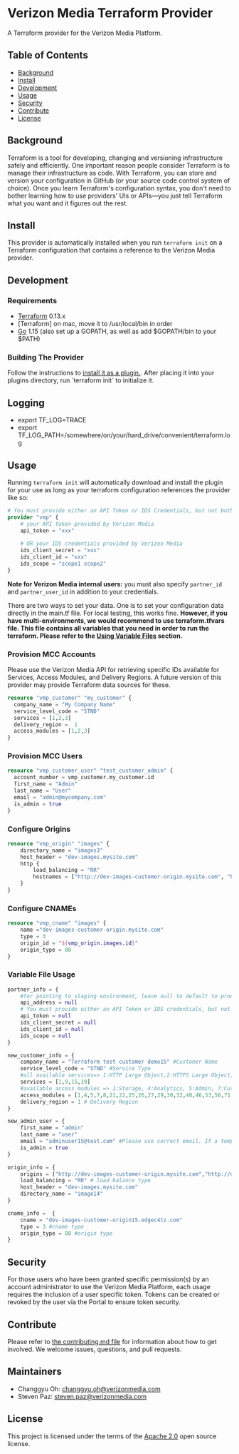 # Verizon Media Terraform Provider
A Terraform provider for the Verizon Media Platform.

## Table of Contents

- [Background](#background)
- [Install](#install)
- [Development](#development)
- [Usage](#usage)
- [Security](#security)
- [Contribute](#contribute)
- [License](#license)

## Background

Terraform is a tool for developing, changing and versioning infrastructure safely and efficiently. One important reason people consider Terraform is to manage their infrastructure as code. With Terraform, you can store and version your configuration in GitHub (or your source code control system of choice). Once you learn Terraform's configuration syntax, you don't need to bother learning how to use providers' UIs or APIs—you just tell Terraform what you want and it figures out the rest.

## Install
This provider is automatically installed when you run `terraform init` on a Terraform configuration that contains a reference to the Verizon Media provider.

## Development
### Requirements
-    [Terraform](https://www.terraform.io/downloads.html) 0.13.x
-    [Terraform] on mac, move it to /usr/local/bin in order
-    [Go](https://golang.org/) 1.15 (also set up a GOPATH, as well as add $GOPATH/bin to your $PATH)

### Building The Provider
Follow the instructions to [install it as a plugin.](https://`www.terraform.io/docs/plugins/basics.html#installing-a-plugin). After placing it into your plugins directory, run `terraform init` to initialize it.

## Logging
- export TF_LOG=TRACE
- export TF_LOG_PATH=/somewhere/on/your/hard_drive/convenient/terraform.log

## Usage
Running `terraform init` will automatically download and install the plugin for your use as long as your terraform configuration references the provider like so:

```terraform
# You must provide either an API Token or IDS Credentials, but not both!
provider "vmp" {
	# your API token provided by Verizon Media
	api_token = "xxx"
	
	# OR your IDS credentials provided by Verizon Media
	ids_client_secret = "xxx"
	ids_client_id = "xxx"
	ids_scope = "scope1 scope2"
}
```
**Note for Verizon Media internal users:** you must also specify `partner_id` and `partner_user_id` in addition to your credentials.

There are two ways to set your data. One is to set your configuration data directly in the main.tf file.
For local testing, this works fine. **However, if you have multi-environments, we would recommend to use terraform.tfvars file.
This file contains all variables that you need in order to run the terraform. Please refer to the [Using Variable Files](#Using%20Variable%20Files) section.** 

### Provision MCC Accounts
Please use the Verizon Media API for retrieving specific IDs available for Services, Access Modules, and Delivery Regions.
A future version of this provider may provide Terraform data sources for these.

```terraform
resource "vmp_customer" "my_customer" {
  company_name = "My Company Name"
  service_level_code = "STND"
  services = [1,2,3]
  delivery_region =  1
  access_modules = [1,2,3]
}
```

### Provision MCC Users
```terraform
resource "vmp_customer_user" "test_customer_admin" {
  account_number = vmp_customer.my_customer.id
  first_name = "Admin"
  last_name = "User"
  email = "admin@mycompany.com"
  is_admin = true
}
```

### Configure Origins
```terraform
resource "vmp_origin" "images" {
    directory_name = "images3"
    host_header = "dev-images.mysite.com"
    http {
        load_balancing = "RR"
        hostnames = ["http://dev-images-customer-origin.mysite.com", "http://dev-images-customer-origin2.mysite.com"]
    }
}
```
### Configure CNAMEs
```terraform
resource "vmp_cname" "images" {
    name ="dev-images-customer-origin.mysite.com"
    type = 3
    origin_id = "${vmp_origin.images.id}"
    origin_type = 80
}
```

### Variable File Usage
```terraform
partner_info = {
    #for pointing to staging environment, leave null to default to production
    api_address = null
    # You must provide either an API Token or IDS credentials, but not both
    api_token = null
    ids_client_secret = null
    ids_client_id = null
    ids_scope = null
}

new_customer_info = {
    company_name = "Terraform test customer demo15" #Customer Name
    service_level_code = "STND" #Service Type
    #all available services=> 1:HTTP Large Object,2:HTTPS Large Object,3:HTTP Small Object,4:HTTPS Small Object,6:Windows,7:Advanced Reports,8:Real-Time Stats,9:Token Auth,10:Edge Performance Analytics,15:Origin Storage,16:RSYNC,19:ADN,20:Download Manager,21:ADNS,22:Dedicated Hosting,23:Edge Optimizer,25:DNS Route,26:DNS Zones,29:DNS Health Checks,31:Bandwidth By Report Code,32:DNS-Standard,33:DNS-Adaptive,34:DNS-APR,38:WAF,39:Analysis Engine,40:HTTP Rate Limiting,41:Basic Rules v4.0,42:Advanced Rules v4.0,43:Mobile Device Detection Rules v4.0,44:Rules Engine v4.0,47:Translate,48:Dynamic Cloud Packaging,49:Encrypted HLS,50:Origin Shield,51:Reports and Logs,52:Log Delivery,54:SSA,56:Encrypted Key Rotation,57:Real-Time Log Delivery,58:Report Builder,59:Dynamic Imaging,60:China Delivery,61:WAF Essential,62:Report Builder Users,63:Report Builder Rows,64:Report Builder Reports,65:Edge Functions,66:Certificate Provisioning,67:Edge-Insights,68:Edge Image Optimizer,69:Url Redirects,70:Azure Cloud Storage
    services = [1,9,15,19]
    #available access modules => 1:Storage, 4:Analytics, 5:Admin, 7:Customer Origin, 8:Purge/Load, 21:Users, 22:Company, 25:Country Filtering, 26:Token Auth, 27:Dashboard, 29:HTTP Large, 30:Edge CNAMEs, 32:Core Reports, 40:Token Auth, 46:Token Auth, 53:Cache Settings, 56:HTTP Large Object, 71:HTTP Streaming, 72:ADN, 73:Customer Origin, 74:Purge/Load, 75:Token Auth, 76:Country Filtering, 77:Edge CNAMEs, 78:Cache Settings, 79:Application Delivery Network, 81:Tools, 138:Query-String Caching, 139:Query-String Logging, 140:Compression, 144:Query-String Caching, 145:Query-String Logging, 146:Compression, 149:Smooth Streaming Player, 153:JW Player, 157:Raw Log Settings, 159:Traffic Summary, 160:Bandwidth, 161:Data Transferred, 162:Hits, 163:Cache Statuses, 164:Cache Hit Ratio, 166:CDN Storage, 168:Notes, 169:HTTP Large, 170:HTTPS Large, 171:HTTP Small, 172:HTTPS Small, 174:Flash, 175:ADN, 176:ADN SSL, 177:HTTP Large, 178:HTTPS Large, 179:HTTP Small, 180:HTTPS Small, 182:Flash, 183:ADN, 184:ADN SSL, 185:All Platforms, 186:HTTP Large, 187:HTTP Small, 189:Flash, 190:ADN, 191:All Platforms, 192:HTTP Large, 193:HTTP Small, 194:ADN, 195:All Platforms, 196:HTTP Large, 197:HTTP Small, 198:ADN, 204:Usage, 386:IPv4/IPv6, 387:Data Transferred, 409:Custom Reports, 410:Edge CNAMEs, 411:Notes, 412:All Platforms, 413:HTTP Large, 414:HTTP Small, 415:Flash, 416:ADN, 479:Token Generator, 501:Add Users, 502:Edit Users
    access_modules = [1,4,5,7,8,21,22,25,26,27,29,30,32,40,46,53,56,71,72,73,74,75,76,77,78,79,81,138,139,140,144,145,146,149,153,157,159,160,161,162,163,164,166,168,169,170,171,172,174,175,176,177,178,179,180,182,183,184,185,186,187,189,190,191,192,193,194,195,196,197,198,204,386,387,409,410,411,412,413,414,415,416,479,501,502]
    delivery_region = 1 # Delivery Region
}

new_admin_user = {
    first_name = "admin"
    last_name = "user"
    email = "adminuser15@test.com" #Please use correct email. If a temp email is provided, you would get errors.
    is_admin = true
}

origin_info = {
    origins = ["http://dev-images-customer-origin.mysite.com","http://dev-images-customer-origin2.mysite.com"] # one or more origins
    load_balancing = "RR" # load balance type
    host_header = "dev-images.mysite.com" 
    directory_name = "image14"
}

cname_info =  {
    cname = "dev-images-customer-origin15.edgec4tz.com"
    type = 3 #cname type
    origin_type = 80 #origin type
}
```


## Security

For those users who have been granted specific permission(s) by an account administrator to use the Verizon Media Platform, each usage requires the inclusion of a user specific token. Tokens can be created or revoked by the user via the Portal to ensure token security.

## Contribute

Please refer to [the contributing.md file](Contributing.md) for information about how to get involved. We welcome issues, questions, and pull requests.

## Maintainers
- Changgyu Oh: changgyu.oh@verizonmedia.com
- Steven Paz: steven.paz@verizonmedia.com

## License
This project is licensed under the terms of the [Apache 2.0](LICENSE) open source license.